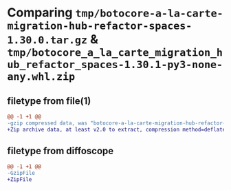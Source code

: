 # Comparing `tmp/botocore-a-la-carte-migration-hub-refactor-spaces-1.30.0.tar.gz` & `tmp/botocore_a_la_carte_migration_hub_refactor_spaces-1.30.1-py3-none-any.whl.zip`

## filetype from file(1)

```diff
@@ -1 +1 @@
-gzip compressed data, was "botocore-a-la-carte-migration-hub-refactor-spaces-1.30.0.tar", last modified: Tue Jul  4 01:44:40 2023, max compression
+Zip archive data, at least v2.0 to extract, compression method=deflate
```

## filetype from diffoscope

```diff
@@ -1 +1 @@
-GzipFile
+ZipFile
```


